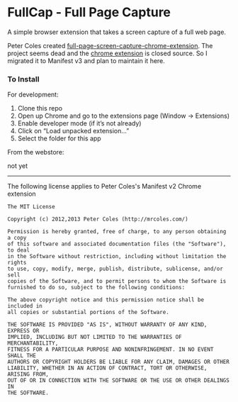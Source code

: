 FullCap - Full Page Capture
========================

A simple browser extension that takes a screen capture of a full web page.

Peter Coles created [full-page-screen-capture-chrome-extension](https://github.com/mrcoles/full-page-screen-capture-chrome-extension). The project seems dead and the [chrome extension](https://chromewebstore.google.com/detail/gofullpage-full-page-scre/fdpohaocaechififmbbbbbknoalclacl) is closed source. So I migrated it to Manifest v3 and plan to maintain it here.

### To Install

For development:

1. Clone this repo
2. Open up Chrome and go to the extensions page (Window → Extensions)
3. Enable developer mode (if it’s not already)
4. Click on “Load unpacked extension…”
5. Select the folder for this app

From the webstore:

not yet

---

The following license applies to Peter Coles's Manifest v2 Chrome extension

```
The MIT License

Copyright (c) 2012,2013 Peter Coles (http://mrcoles.com/)

Permission is hereby granted, free of charge, to any person obtaining a copy
of this software and associated documentation files (the "Software"), to deal
in the Software without restriction, including without limitation the rights
to use, copy, modify, merge, publish, distribute, sublicense, and/or sell
copies of the Software, and to permit persons to whom the Software is
furnished to do so, subject to the following conditions:

The above copyright notice and this permission notice shall be included in
all copies or substantial portions of the Software.

THE SOFTWARE IS PROVIDED "AS IS", WITHOUT WARRANTY OF ANY KIND, EXPRESS OR
IMPLIED, INCLUDING BUT NOT LIMITED TO THE WARRANTIES OF MERCHANTABILITY,
FITNESS FOR A PARTICULAR PURPOSE AND NONINFRINGEMENT. IN NO EVENT SHALL THE
AUTHORS OR COPYRIGHT HOLDERS BE LIABLE FOR ANY CLAIM, DAMAGES OR OTHER
LIABILITY, WHETHER IN AN ACTION OF CONTRACT, TORT OR OTHERWISE, ARISING FROM,
OUT OF OR IN CONNECTION WITH THE SOFTWARE OR THE USE OR OTHER DEALINGS IN
THE SOFTWARE.
```